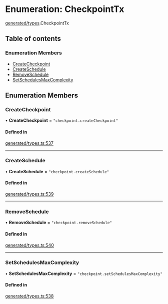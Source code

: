 # Enumeration: CheckpointTx

[generated/types](../wiki/generated.types).CheckpointTx

## Table of contents

### Enumeration Members

- [CreateCheckpoint](../wiki/generated.types.CheckpointTx#createcheckpoint)
- [CreateSchedule](../wiki/generated.types.CheckpointTx#createschedule)
- [RemoveSchedule](../wiki/generated.types.CheckpointTx#removeschedule)
- [SetSchedulesMaxComplexity](../wiki/generated.types.CheckpointTx#setschedulesmaxcomplexity)

## Enumeration Members

### CreateCheckpoint

• **CreateCheckpoint** = ``"checkpoint.createCheckpoint"``

#### Defined in

[generated/types.ts:537](https://github.com/PolymeshAssociation/polymesh-sdk/blob/07a4c5b0/src/generated/types.ts#L537)

___

### CreateSchedule

• **CreateSchedule** = ``"checkpoint.createSchedule"``

#### Defined in

[generated/types.ts:539](https://github.com/PolymeshAssociation/polymesh-sdk/blob/07a4c5b0/src/generated/types.ts#L539)

___

### RemoveSchedule

• **RemoveSchedule** = ``"checkpoint.removeSchedule"``

#### Defined in

[generated/types.ts:540](https://github.com/PolymeshAssociation/polymesh-sdk/blob/07a4c5b0/src/generated/types.ts#L540)

___

### SetSchedulesMaxComplexity

• **SetSchedulesMaxComplexity** = ``"checkpoint.setSchedulesMaxComplexity"``

#### Defined in

[generated/types.ts:538](https://github.com/PolymeshAssociation/polymesh-sdk/blob/07a4c5b0/src/generated/types.ts#L538)
